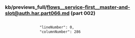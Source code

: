 ### kb/previews_full/flows__service-first__master-and-slot@auth.har.part066.md (part 002)

```md

                "lineNumber": 0,
                "columnNumber": 286
```

```
